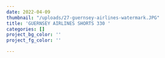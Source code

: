 ```yaml
---
date: 2022-04-09
thumbnail: "/uploads/27-guernsey-airlines-watermark.JPG"
title: 'GUERNSEY AIRLINES SHORTS 330 '
categories: []
project_bg_color: ''
project_fg_color: ''

---
```

